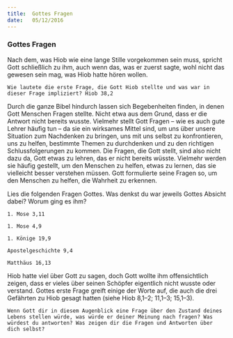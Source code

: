 ```yaml
---
title:  Gottes Fragen
date:   05/12/2016
---
```


### Gottes Fragen 

Nach dem, was Hiob wie eine lange Stille vorgekommen sein muss, spricht Gott schließlich zu ihm, auch wenn das, was er zuerst sagte, wohl nicht das gewesen sein mag, was Hiob hatte hören wollen. 

`Wie lautete die erste Frage, die Gott Hiob stellte und was war in dieser Frage impliziert? Hiob 38,2` 

Durch die ganze Bibel hindurch lassen sich Begebenheiten finden, in denen Gott Menschen Fragen stellte. Nicht etwa aus dem Grund, dass er die Antwort nicht bereits wusste. Vielmehr stellt Gott Fragen – wie es auch gute Lehrer häufig tun – da sie ein wirksames Mittel sind, um uns über unsere Situation zum Nachdenken zu bringen, uns mit uns selbst zu konfrontieren, uns zu helfen, bestimmte Themen zu durchdenken und zu den richtigen Schlussfolgerungen zu kommen. Die Fragen, die Gott stellt, sind also nicht dazu da, Gott etwas zu lehren, das er nicht bereits wüsste. Vielmehr werden sie häufig gestellt, um den Menschen zu helfen, etwas zu lernen, das sie vielleicht besser verstehen müssen. Gott formulierte seine Fragen so, um den Menschen zu helfen, die Wahrheit zu erkennen. 

Lies die folgenden Fragen Gottes. Was denkst du war jeweils Gottes Absicht dabei? Worum ging es ihm? 

`1. Mose 3,11` 

`1. Mose 4,9`

`1. Könige 19,9` 

`Apostelgeschichte 9,4` 

`Matthäus 16,13` 

Hiob hatte viel über Gott zu sagen, doch Gott wollte ihm offensichtlich zeigen, dass er vieles über seinen Schöpfer eigentlich nicht wusste oder verstand. Gottes erste Frage greift einige der Worte auf, die auch die drei Gefährten zu Hiob gesagt hatten (siehe Hiob 8,1–2; 11,1–3; 15,1–3). 

`Wenn Gott dir in diesem Augenblick eine Frage über den Zustand deines Lebens stellen würde, was würde er deiner Meinung nach fragen? Was würdest du antworten? Was zeigen dir die Fragen und Antworten über dich selbst?` 